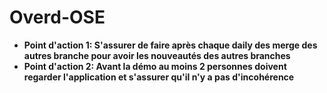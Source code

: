 # Overd-OSE

- **Point d'action 1: S'assurer de faire après chaque daily des merge des autres branche pour avoir les nouveautés des autres branches**
- **Point d'action 2: Avant la démo au moins 2 personnes doivent regarder l'application et s'assurer qu'il n'y a pas d'incohérence**